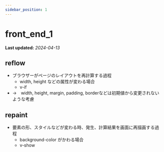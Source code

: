 ```yaml
---
sidebar_position: 1
---
```


# front_end_1

**Last updated:** _2024-04-13_

## reflow

- ブラウザーがページのレイアウトを再計算する過程
  - width, height などの属性が変わる場合
  - v-if
- →　width, height, margin, padding, borderなどは初期値から変更されないような考慮
## repaint

- 要素の形、スタイルなどが変わる時、発生、計算結果を画面に再描画する過程
  - background-color がかわる場合
  - v-show
